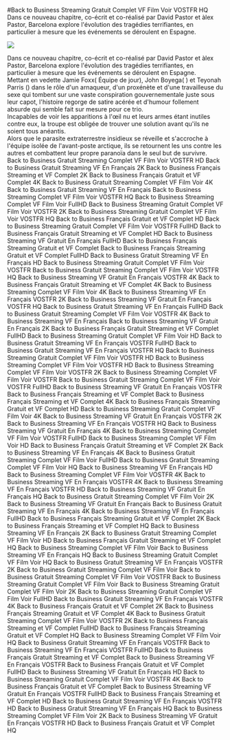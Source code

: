 #Back to Business Streaming Gratuit Complet VF Film Voir VOSTFR HQ  
Dans ce nouveau chapitre, co-écrit et co-réalisé par David Pastor et àlex Pastor,  Barcelona explore l'évolution des tragédies terrifiantes, en particulier à mesure que les événements se déroulent en Espagne.  
  
[![](https://i.imgur.com/qSNzIqt.png)](https://movie.rssnews.media/uQNvetaej.php)  
  
Dans ce nouveau chapitre, co-écrit et co-réalisé par David Pastor et àlex Pastor,  Barcelona explore l'évolution des tragédies terrifiantes, en particulier à mesure que les événements se déroulent en Espagne.  
Mettant en vedette Jamie Foxx( Équipe de jour), John Boyega( ) et Teyonah Parris () dans le rôle d'un arnaqueur, d'un proxénète et d'une travailleuse du sexe qui tombent sur une vaste conspiration gouvernementale juste sous leur capot, l'histoire regorge de satire acérée et d'humour follement absurde qui semble fait sur mesure pour ce trio.  
Incapables de voir les apparitions à l'œil nu et leurs armes étant inutiles contre eux, la troupe est obligée de trouver une solution avant qu'ils ne soient tous anéantis.  
Alors que le parasite extraterrestre insidieux se réveille et s'accroche à l'équipe isolée de l'avant-poste arctique, ils se retournent les uns contre les autres et combattent leur propre paranoïa dans le seul but de survivre.  
Back to Business Gratuit Streaming Complet VF Film Voir VOSTFR HD
Back to Business Gratuit Streaming VF En Français 2K
Back to Business Français Streaming et VF Complet 2K
Back to Business Français Gratuit et VF Complet 4K
Back to Business Gratuit Streaming Complet VF Film Voir 4K
Back to Business Gratuit Streaming VF En Français
Back to Business Streaming Complet VF Film Voir VOSTFR HQ
Back to Business Streaming Complet VF Film Voir FullHD
Back to Business Streaming Gratuit Complet VF Film Voir VOSTFR 2K
Back to Business Streaming Gratuit Complet VF Film Voir VOSTFR HQ
Back to Business Français Gratuit et VF Complet HD
Back to Business Streaming Gratuit Complet VF Film Voir VOSTFR FullHD
Back to Business Français Gratuit Streaming et VF Complet HD
Back to Business Streaming VF Gratuit En Français FullHD
Back to Business Français Streaming Gratuit et VF Complet
Back to Business Français Streaming Gratuit et VF Complet FullHD
Back to Business Gratuit Streaming VF En Français HD
Back to Business Streaming Gratuit Complet VF Film Voir VOSTFR
Back to Business Gratuit Streaming Complet VF Film Voir VOSTFR HQ
Back to Business Streaming VF Gratuit En Français VOSTFR 4K
Back to Business Français Gratuit Streaming et VF Complet 4K
Back to Business Streaming Complet VF Film Voir 4K
Back to Business Streaming VF En Français VOSTFR 2K
Back to Business Streaming VF Gratuit En Français VOSTFR HQ
Back to Business Gratuit Streaming VF En Français FullHD
Back to Business Gratuit Streaming Complet VF Film Voir VOSTFR 4K
Back to Business Streaming VF En Français
Back to Business Streaming VF Gratuit En Français 2K
Back to Business Français Gratuit Streaming et VF Complet FullHD
Back to Business Streaming Gratuit Complet VF Film Voir HD
Back to Business Gratuit Streaming VF En Français VOSTFR FullHD
Back to Business Gratuit Streaming VF En Français VOSTFR HQ
Back to Business Streaming Gratuit Complet VF Film Voir VOSTFR HD
Back to Business Streaming Complet VF Film Voir VOSTFR HD
Back to Business Streaming Complet VF Film Voir VOSTFR 2K
Back to Business Streaming Complet VF Film Voir VOSTFR
Back to Business Gratuit Streaming Complet VF Film Voir VOSTFR FullHD
Back to Business Streaming VF Gratuit En Français VOSTFR
Back to Business Français Streaming et VF Complet
Back to Business Français Streaming et VF Complet 4K
Back to Business Français Streaming Gratuit et VF Complet HD
Back to Business Streaming Gratuit Complet VF Film Voir 4K
Back to Business Streaming VF Gratuit En Français VOSTFR 2K
Back to Business Streaming VF En Français VOSTFR HQ
Back to Business Streaming VF Gratuit En Français 4K
Back to Business Streaming Complet VF Film Voir VOSTFR FullHD
Back to Business Streaming Complet VF Film Voir HD
Back to Business Français Gratuit Streaming et VF Complet 2K
Back to Business Streaming VF En Français 4K
Back to Business Gratuit Streaming Complet VF Film Voir FullHD
Back to Business Gratuit Streaming Complet VF Film Voir HQ
Back to Business Streaming VF En Français HD
Back to Business Streaming Complet VF Film Voir VOSTFR 4K
Back to Business Streaming VF En Français VOSTFR 4K
Back to Business Streaming VF En Français VOSTFR HD
Back to Business Streaming VF Gratuit En Français HQ
Back to Business Gratuit Streaming Complet VF Film Voir 2K
Back to Business Streaming VF Gratuit En Français
Back to Business Gratuit Streaming VF En Français 4K
Back to Business Streaming VF En Français FullHD
Back to Business Français Streaming Gratuit et VF Complet 2K
Back to Business Français Streaming et VF Complet HQ
Back to Business Streaming VF En Français 2K
Back to Business Gratuit Streaming Complet VF Film Voir HD
Back to Business Français Gratuit Streaming et VF Complet HQ
Back to Business Streaming Complet VF Film Voir
Back to Business Streaming VF En Français HQ
Back to Business Streaming Gratuit Complet VF Film Voir HQ
Back to Business Gratuit Streaming VF En Français VOSTFR 2K
Back to Business Gratuit Streaming Complet VF Film Voir
Back to Business Gratuit Streaming Complet VF Film Voir VOSTFR
Back to Business Streaming Gratuit Complet VF Film Voir
Back to Business Streaming Gratuit Complet VF Film Voir 2K
Back to Business Streaming Gratuit Complet VF Film Voir FullHD
Back to Business Gratuit Streaming VF En Français VOSTFR 4K
Back to Business Français Gratuit et VF Complet 2K
Back to Business Français Streaming Gratuit et VF Complet 4K
Back to Business Gratuit Streaming Complet VF Film Voir VOSTFR 2K
Back to Business Français Streaming et VF Complet FullHD
Back to Business Français Streaming Gratuit et VF Complet HQ
Back to Business Streaming Complet VF Film Voir HQ
Back to Business Gratuit Streaming VF En Français VOSTFR
Back to Business Streaming VF En Français VOSTFR FullHD
Back to Business Français Gratuit Streaming et VF Complet
Back to Business Streaming VF En Français VOSTFR
Back to Business Français Gratuit et VF Complet FullHD
Back to Business Streaming VF Gratuit En Français HD
Back to Business Streaming Gratuit Complet VF Film Voir VOSTFR 4K
Back to Business Français Gratuit et VF Complet
Back to Business Streaming VF Gratuit En Français VOSTFR FullHD
Back to Business Français Streaming et VF Complet HD
Back to Business Gratuit Streaming VF En Français VOSTFR HD
Back to Business Gratuit Streaming VF En Français HQ
Back to Business Streaming Complet VF Film Voir 2K
Back to Business Streaming VF Gratuit En Français VOSTFR HD
Back to Business Français Gratuit et VF Complet HQ
